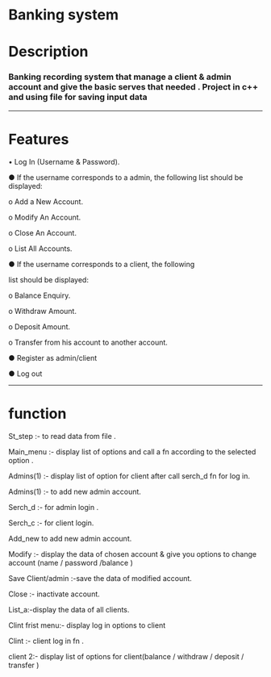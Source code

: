 # Banking system
# **Description**
### Banking recording system that manage a client & admin account and give the basic serves that needed . Project in c++ and using file  for saving input data 

  ________________________________________________________________________________________________________________________________________________________________________________
# **Features** 
•	Log In (Username & Password).

● If the username corresponds to a admin, the
following list should be displayed:

o Add a New Account.

o Modify An Account.

o Close An Account.

o List All Accounts.

● If the username corresponds to a client, the following

list should be displayed:

o Balance Enquiry.

o Withdraw Amount.

o Deposit Amount.

o Transfer from his account to another account.

● Register as admin/client

● Log out
  
  
  
  
  
  ____________________________________________________________________________________________________________________________________________________________________________
# **function** 
St_step :- to read data from file .

Main_menu  :- display list of options and call a fn according to the selected option .

Admins(1) :- display list of option for client after call serch_d fn for log in.

Admins(1) :- to add new admin account.

Serch_d :- for admin login .

Serch_c :- for client login.

Add_new to add new admin account.

Modify :- display the data of chosen account & give you options to change account (name / password /balance )

Save Client/admin :-save the data of modified account.

Close :- inactivate account.

List_a:-display the data of all clients.

Clint frist menu:- display log in options to client 

Clint :- client log in fn .

client 2:- display list of options for client(balance / withdraw / deposit / transfer )



